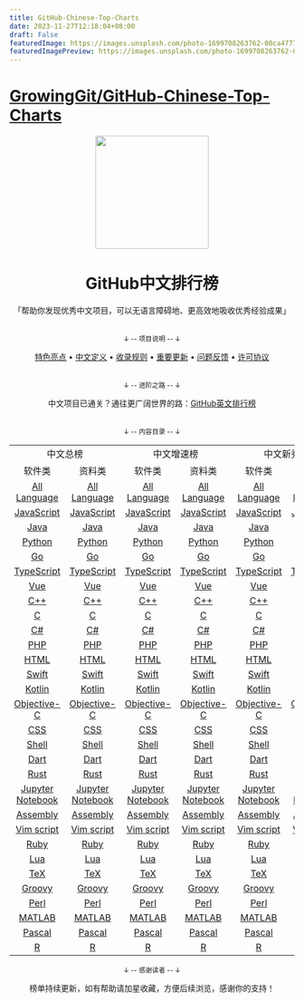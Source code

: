 ```yaml
---
title: GitHub-Chinese-Top-Charts
date: 2023-11-27T12:18:04+08:00
draft: False
featuredImage: https://images.unsplash.com/photo-1699708263762-00ca477760bd?ixid=M3w0NjAwMjJ8MHwxfHJhbmRvbXx8fHx8fHx8fDE3MDEwNTg1Nzh8&ixlib=rb-4.0.3
featuredImagePreview: https://images.unsplash.com/photo-1699708263762-00ca477760bd?ixid=M3w0NjAwMjJ8MHwxfHJhbmRvbXx8fHx8fHx8fDE3MDEwNTg1Nzh8&ixlib=rb-4.0.3
---
```


# [GrowingGit/GitHub-Chinese-Top-Charts](https://github.com/GrowingGit/GitHub-Chinese-Top-Charts)

<p align="center">
    <img width="200" src="content/media/repo_logo.svg">
</p>

<h1 align="center">GitHub中文排行榜</h1>

<div align="center">
    「帮助你发现优秀中文项目，可以无语言障碍地、更高效地吸收优秀经验成果」
</div>

<br />

<div align="center">
    <p><sub>↓ -- 项目说明 -- ↓</sub></p>
    <a href="content/docs/features.md">特色亮点</a> •
    <a href="content/docs/definition_of_Chinese_repo.md">中文定义</a> •
    <a href="content/docs/inclusion_rules.md">收录规则</a> •
    <a href="content/docs/milestone.md">重要更新</a> •
    <a href="content/docs/feedback.md">问题反馈</a> •
    <a href="LICENSE.md">许可协议</a>
</div>

<br />

<div align="center">
    <p><sub>↓ -- 进阶之路 -- ↓</sub></p>
    中文项目已通关？通往更广阔世界的路：<a href="https://github.com/kon9chunkit/GitHub-English-Top-Charts">GitHub英文排行榜</a>
</div>

<br />

<div align="center">
    <p><sub>↓ -- 内容目录 -- ↓</sub></p>
    <table>
        <tr>
            <td colspan="2" align="center">中文总榜</td>
            <td colspan="2" align="center">中文增速榜</td>  
            <td colspan="2" align="center">中文新秀榜</td>
        </tr>
        <tr>
            <td align="center">软件类</td>
            <td align="center">资料类</td>
            <td align="center">软件类</td>
            <td align="center">资料类</td>
            <td align="center">软件类</td> 
            <td align="center">资料类</td> 
        </tr>
        <tr>
            <td align="center"><a href="content/charts/overall/software/All-Language.md">All Language</a></td> 
            <td align="center"><a href="content/charts/overall/knowledge/All-Language.md">All Language</a></td> 
            <td align="center"><a href="content/charts/growth/software/All-Language.md">All Language</a></td> 
            <td align="center"><a href="content/charts/growth/knowledge/All-Language.md">All Language</a></td> 
            <td align="center"><a href="content/charts/new_repo/software/All-Language.md">All Language</a></td> 
            <td align="center"><a href="content/charts/new_repo/knowledge/All-Language.md">All Language</a></td> 
        </tr>
        <tr>
            <td align="center"><a href="content/charts/overall/software/JavaScript.md">JavaScript</a></td> 
            <td align="center"><a href="content/charts/overall/knowledge/JavaScript.md">JavaScript</a></td> 
            <td align="center"><a href="content/charts/growth/software/JavaScript.md">JavaScript</a></td> 
            <td align="center"><a href="content/charts/growth/knowledge/JavaScript.md">JavaScript</a></td> 
            <td align="center"><a href="content/charts/new_repo/software/JavaScript.md">JavaScript</a></td> 
            <td align="center"><a href="content/charts/new_repo/knowledge/JavaScript.md">JavaScript</a></td> 
        </tr>
        <tr>
            <td align="center"><a href="content/charts/overall/software/Java.md">Java</a></td> 
            <td align="center"><a href="content/charts/overall/knowledge/Java.md">Java</a></td> 
            <td align="center"><a href="content/charts/growth/software/Java.md">Java</a></td> 
            <td align="center"><a href="content/charts/growth/knowledge/Java.md">Java</a></td> 
            <td align="center"><a href="content/charts/new_repo/software/Java.md">Java</a></td> 
            <td align="center"><a href="content/charts/new_repo/knowledge/Java.md">Java</a></td> 
        </tr>
        <tr>
            <td align="center"><a href="content/charts/overall/software/Python.md">Python</a></td> 
            <td align="center"><a href="content/charts/overall/knowledge/Python.md">Python</a></td> 
            <td align="center"><a href="content/charts/growth/software/Python.md">Python</a></td> 
            <td align="center"><a href="content/charts/growth/knowledge/Python.md">Python</a></td> 
            <td align="center"><a href="content/charts/new_repo/software/Python.md">Python</a></td> 
            <td align="center"><a href="content/charts/new_repo/knowledge/Python.md">Python</a></td> 
        </tr>
        <tr>
            <td align="center"><a href="content/charts/overall/software/Go.md">Go</a></td> 
            <td align="center"><a href="content/charts/overall/knowledge/Go.md">Go</a></td> 
            <td align="center"><a href="content/charts/growth/software/Go.md">Go</a></td> 
            <td align="center"><a href="content/charts/growth/knowledge/Go.md">Go</a></td> 
            <td align="center"><a href="content/charts/new_repo/software/Go.md">Go</a></td> 
            <td align="center"><a href="content/charts/new_repo/knowledge/Go.md">Go</a></td> 
        </tr>
        <tr>
            <td align="center"><a href="content/charts/overall/software/TypeScript.md">TypeScript</a></td> 
            <td align="center"><a href="content/charts/overall/knowledge/TypeScript.md">TypeScript</a></td> 
            <td align="center"><a href="content/charts/growth/software/TypeScript.md">TypeScript</a></td> 
            <td align="center"><a href="content/charts/growth/knowledge/TypeScript.md">TypeScript</a></td> 
            <td align="center"><a href="content/charts/new_repo/software/TypeScript.md">TypeScript</a></td> 
            <td align="center"><a href="content/charts/new_repo/knowledge/TypeScript.md">TypeScript</a></td> 
        </tr>
        <tr>
            <td align="center"><a href="content/charts/overall/software/Vue.md">Vue</a></td> 
            <td align="center"><a href="content/charts/overall/knowledge/Vue.md">Vue</a></td> 
            <td align="center"><a href="content/charts/growth/software/Vue.md">Vue</a></td> 
            <td align="center"><a href="content/charts/growth/knowledge/Vue.md">Vue</a></td> 
            <td align="center"><a href="content/charts/new_repo/software/Vue.md">Vue</a></td> 
            <td align="center"><a href="content/charts/new_repo/knowledge/Vue.md">Vue</a></td> 
        </tr>
        <tr>
            <td align="center"><a href="content/charts/overall/software/CPP.md">C++</a></td> 
            <td align="center"><a href="content/charts/overall/knowledge/CPP.md">C++</a></td> 
            <td align="center"><a href="content/charts/growth/software/CPP.md">C++</a></td> 
            <td align="center"><a href="content/charts/growth/knowledge/CPP.md">C++</a></td> 
            <td align="center"><a href="content/charts/new_repo/software/CPP.md">C++</a></td> 
            <td align="center"><a href="content/charts/new_repo/knowledge/CPP.md">C++</a></td> 
        </tr>
        <tr>
            <td align="center"><a href="content/charts/overall/software/C.md">C</a></td> 
            <td align="center"><a href="content/charts/overall/knowledge/C.md">C</a></td> 
            <td align="center"><a href="content/charts/growth/software/C.md">C</a></td> 
            <td align="center"><a href="content/charts/growth/knowledge/C.md">C</a></td> 
            <td align="center"><a href="content/charts/new_repo/software/C.md">C</a></td> 
            <td align="center"><a href="content/charts/new_repo/knowledge/C.md">C</a></td> 
        </tr>
        <tr>
            <td align="center"><a href="content/charts/overall/software/CSHARP.md">C#</a></td> 
            <td align="center"><a href="content/charts/overall/knowledge/CSHARP.md">C#</a></td> 
            <td align="center"><a href="content/charts/growth/software/CSHARP.md">C#</a></td> 
            <td align="center"><a href="content/charts/growth/knowledge/CSHARP.md">C#</a></td> 
            <td align="center"><a href="content/charts/new_repo/software/CSHARP.md">C#</a></td> 
            <td align="center"><a href="content/charts/new_repo/knowledge/CSHARP.md">C#</a></td> 
        </tr>
        <tr>
            <td align="center"><a href="content/charts/overall/software/PHP.md">PHP</a></td> 
            <td align="center"><a href="content/charts/overall/knowledge/PHP.md">PHP</a></td> 
            <td align="center"><a href="content/charts/growth/software/PHP.md">PHP</a></td> 
            <td align="center"><a href="content/charts/growth/knowledge/PHP.md">PHP</a></td> 
            <td align="center"><a href="content/charts/new_repo/software/PHP.md">PHP</a></td> 
            <td align="center"><a href="content/charts/new_repo/knowledge/PHP.md">PHP</a></td> 
        </tr>
        <tr>
            <td align="center"><a href="content/charts/overall/software/HTML.md">HTML</a></td> 
            <td align="center"><a href="content/charts/overall/knowledge/HTML.md">HTML</a></td> 
            <td align="center"><a href="content/charts/growth/software/HTML.md">HTML</a></td> 
            <td align="center"><a href="content/charts/growth/knowledge/HTML.md">HTML</a></td> 
            <td align="center"><a href="content/charts/new_repo/software/HTML.md">HTML</a></td> 
            <td align="center"><a href="content/charts/new_repo/knowledge/HTML.md">HTML</a></td> 
        </tr>
        <tr>
            <td align="center"><a href="content/charts/overall/software/Swift.md">Swift</a></td> 
            <td align="center"><a href="content/charts/overall/knowledge/Swift.md">Swift</a></td> 
            <td align="center"><a href="content/charts/growth/software/Swift.md">Swift</a></td> 
            <td align="center"><a href="content/charts/growth/knowledge/Swift.md">Swift</a></td> 
            <td align="center"><a href="content/charts/new_repo/software/Swift.md">Swift</a></td> 
            <td align="center"><a href="content/charts/new_repo/knowledge/Swift.md">Swift</a></td> 
        </tr>
        <tr>
            <td align="center"><a href="content/charts/overall/software/Kotlin.md">Kotlin</a></td> 
            <td align="center"><a href="content/charts/overall/knowledge/Kotlin.md">Kotlin</a></td> 
            <td align="center"><a href="content/charts/growth/software/Kotlin.md">Kotlin</a></td> 
            <td align="center"><a href="content/charts/growth/knowledge/Kotlin.md">Kotlin</a></td> 
            <td align="center"><a href="content/charts/new_repo/software/Kotlin.md">Kotlin</a></td> 
            <td align="center"><a href="content/charts/new_repo/knowledge/Kotlin.md">Kotlin</a></td> 
        </tr>
        <tr>
            <td align="center"><a href="content/charts/overall/software/Objective-C.md">Objective-C</a></td> 
            <td align="center"><a href="content/charts/overall/knowledge/Objective-C.md">Objective-C</a></td> 
            <td align="center"><a href="content/charts/growth/software/Objective-C.md">Objective-C</a></td> 
            <td align="center"><a href="content/charts/growth/knowledge/Objective-C.md">Objective-C</a></td> 
            <td align="center"><a href="content/charts/new_repo/software/Objective-C.md">Objective-C</a></td> 
            <td align="center"><a href="content/charts/new_repo/knowledge/Objective-C.md">Objective-C</a></td> 
        </tr>
        <tr>
            <td align="center"><a href="content/charts/overall/software/CSS.md">CSS</a></td> 
            <td align="center"><a href="content/charts/overall/knowledge/CSS.md">CSS</a></td> 
            <td align="center"><a href="content/charts/growth/software/CSS.md">CSS</a></td> 
            <td align="center"><a href="content/charts/growth/knowledge/CSS.md">CSS</a></td> 
            <td align="center"><a href="content/charts/new_repo/software/CSS.md">CSS</a></td> 
            <td align="center"><a href="content/charts/new_repo/knowledge/CSS.md">CSS</a></td> 
        </tr>
        <tr>
            <td align="center"><a href="content/charts/overall/software/Shell.md">Shell</a></td> 
            <td align="center"><a href="content/charts/overall/knowledge/Shell.md">Shell</a></td> 
            <td align="center"><a href="content/charts/growth/software/Shell.md">Shell</a></td> 
            <td align="center"><a href="content/charts/growth/knowledge/Shell.md">Shell</a></td> 
            <td align="center"><a href="content/charts/new_repo/software/Shell.md">Shell</a></td> 
            <td align="center"><a href="content/charts/new_repo/knowledge/Shell.md">Shell</a></td> 
        </tr>
        <tr>
            <td align="center"><a href="content/charts/overall/software/Dart.md">Dart</a></td> 
            <td align="center"><a href="content/charts/overall/knowledge/Dart.md">Dart</a></td> 
            <td align="center"><a href="content/charts/growth/software/Dart.md">Dart</a></td> 
            <td align="center"><a href="content/charts/growth/knowledge/Dart.md">Dart</a></td> 
            <td align="center"><a href="content/charts/new_repo/software/Dart.md">Dart</a></td> 
            <td align="center"><a href="content/charts/new_repo/knowledge/Dart.md">Dart</a></td> 
        </tr>
        <tr>
            <td align="center"><a href="content/charts/overall/software/Rust.md">Rust</a></td> 
            <td align="center"><a href="content/charts/overall/knowledge/Rust.md">Rust</a></td> 
            <td align="center"><a href="content/charts/growth/software/Rust.md">Rust</a></td> 
            <td align="center"><a href="content/charts/growth/knowledge/Rust.md">Rust</a></td> 
            <td align="center"><a href="content/charts/new_repo/software/Rust.md">Rust</a></td> 
            <td align="center"><a href="content/charts/new_repo/knowledge/Rust.md">Rust</a></td> 
        </tr>
        <tr>
            <td align="center"><a href="content/charts/overall/software/Jupyter-Notebook.md">Jupyter Notebook</a></td> 
            <td align="center"><a href="content/charts/overall/knowledge/Jupyter-Notebook.md">Jupyter Notebook</a></td> 
            <td align="center"><a href="content/charts/growth/software/Jupyter-Notebook.md">Jupyter Notebook</a></td> 
            <td align="center"><a href="content/charts/growth/knowledge/Jupyter-Notebook.md">Jupyter Notebook</a></td> 
            <td align="center"><a href="content/charts/new_repo/software/Jupyter-Notebook.md">Jupyter Notebook</a></td> 
            <td align="center"><a href="content/charts/new_repo/knowledge/Jupyter-Notebook.md">Jupyter Notebook</a></td> 
        </tr>
        <tr>
            <td align="center"><a href="content/charts/overall/software/Assembly.md">Assembly</a></td> 
            <td align="center"><a href="content/charts/overall/knowledge/Assembly.md">Assembly</a></td> 
            <td align="center"><a href="content/charts/growth/software/Assembly.md">Assembly</a></td> 
            <td align="center"><a href="content/charts/growth/knowledge/Assembly.md">Assembly</a></td> 
            <td align="center"><a href="content/charts/new_repo/software/Assembly.md">Assembly</a></td> 
            <td align="center"><a href="content/charts/new_repo/knowledge/Assembly.md">Assembly</a></td> 
        </tr>
        <tr>
            <td align="center"><a href="content/charts/overall/software/Vim-script.md">Vim script</a></td> 
            <td align="center"><a href="content/charts/overall/knowledge/Vim-script.md">Vim script</a></td> 
            <td align="center"><a href="content/charts/growth/software/Vim-script.md">Vim script</a></td> 
            <td align="center"><a href="content/charts/growth/knowledge/Vim-script.md">Vim script</a></td> 
            <td align="center"><a href="content/charts/new_repo/software/Vim-script.md">Vim script</a></td> 
            <td align="center"><a href="content/charts/new_repo/knowledge/Vim-script.md">Vim script</a></td> 
        </tr>
        <tr>
            <td align="center"><a href="content/charts/overall/software/Ruby.md">Ruby</a></td> 
            <td align="center"><a href="content/charts/overall/knowledge/Ruby.md">Ruby</a></td> 
            <td align="center"><a href="content/charts/growth/software/Ruby.md">Ruby</a></td> 
            <td align="center"><a href="content/charts/growth/knowledge/Ruby.md">Ruby</a></td> 
            <td align="center"><a href="content/charts/new_repo/software/Ruby.md">Ruby</a></td> 
            <td align="center"><a href="content/charts/new_repo/knowledge/Ruby.md">Ruby</a></td> 
        </tr>
        <tr>
            <td align="center"><a href="content/charts/overall/software/Lua.md">Lua</a></td> 
            <td align="center"><a href="content/charts/overall/knowledge/Lua.md">Lua</a></td> 
            <td align="center"><a href="content/charts/growth/software/Lua.md">Lua</a></td> 
            <td align="center"><a href="content/charts/growth/knowledge/Lua.md">Lua</a></td> 
            <td align="center"><a href="content/charts/new_repo/software/Lua.md">Lua</a></td> 
            <td align="center"><a href="content/charts/new_repo/knowledge/Lua.md">Lua</a></td> 
        </tr>
        <tr>
            <td align="center"><a href="content/charts/overall/software/TeX.md">TeX</a></td> 
            <td align="center"><a href="content/charts/overall/knowledge/TeX.md">TeX</a></td> 
            <td align="center"><a href="content/charts/growth/software/TeX.md">TeX</a></td> 
            <td align="center"><a href="content/charts/growth/knowledge/TeX.md">TeX</a></td> 
            <td align="center"><a href="content/charts/new_repo/software/TeX.md">TeX</a></td> 
            <td align="center"><a href="content/charts/new_repo/knowledge/TeX.md">TeX</a></td> 
        </tr>
        <tr>
            <td align="center"><a href="content/charts/overall/software/Groovy.md">Groovy</a></td> 
            <td align="center"><a href="content/charts/overall/knowledge/Groovy.md">Groovy</a></td> 
            <td align="center"><a href="content/charts/growth/software/Groovy.md">Groovy</a></td> 
            <td align="center"><a href="content/charts/growth/knowledge/Groovy.md">Groovy</a></td> 
            <td align="center"><a href="content/charts/new_repo/software/Groovy.md">Groovy</a></td> 
            <td align="center"><a href="content/charts/new_repo/knowledge/Groovy.md">Groovy</a></td> 
        </tr>
        <tr>
            <td align="center"><a href="content/charts/overall/software/Perl.md">Perl</a></td> 
            <td align="center"><a href="content/charts/overall/knowledge/Perl.md">Perl</a></td> 
            <td align="center"><a href="content/charts/growth/software/Perl.md">Perl</a></td> 
            <td align="center"><a href="content/charts/growth/knowledge/Perl.md">Perl</a></td> 
            <td align="center"><a href="content/charts/new_repo/software/Perl.md">Perl</a></td> 
            <td align="center"><a href="content/charts/new_repo/knowledge/Perl.md">Perl</a></td> 
        </tr>
        <tr>
            <td align="center"><a href="content/charts/overall/software/MATLAB.md">MATLAB</a></td> 
            <td align="center"><a href="content/charts/overall/knowledge/MATLAB.md">MATLAB</a></td> 
            <td align="center"><a href="content/charts/growth/software/MATLAB.md">MATLAB</a></td> 
            <td align="center"><a href="content/charts/growth/knowledge/MATLAB.md">MATLAB</a></td> 
            <td align="center"><a href="content/charts/new_repo/software/MATLAB.md">MATLAB</a></td> 
            <td align="center"><a href="content/charts/new_repo/knowledge/MATLAB.md">MATLAB</a></td>
        </tr>
        <tr>
            <td align="center"><a href="content/charts/overall/software/Pascal.md">Pascal</a></td> 
            <td align="center"><a href="content/charts/overall/knowledge/Pascal.md">Pascal</a></td> 
            <td align="center"><a href="content/charts/growth/software/Pascal.md">Pascal</a></td> 
            <td align="center"><a href="content/charts/growth/knowledge/Pascal.md">Pascal</a></td> 
            <td align="center"><a href="content/charts/new_repo/software/Pascal.md">Pascal</a></td> 
            <td align="center"><a href="content/charts/new_repo/knowledge/Pascal.md">Pascal</a></td> 
        </tr>
        <tr>
            <td align="center"><a href="content/charts/overall/software/R.md">R</a></td> 
            <td align="center"><a href="content/charts/overall/knowledge/R.md">R</a></td> 
            <td align="center"><a href="content/charts/growth/software/R.md">R</a></td> 
            <td align="center"><a href="content/charts/growth/knowledge/R.md">R</a></td> 
            <td align="center"><a href="content/charts/new_repo/software/R.md">R</a></td> 
            <td align="center"><a href="content/charts/new_repo/knowledge/R.md">R</a></td> 
        </tr>
    </table>
</div>

<div align="center">
    <p><sub>↓ -- 感谢读者 -- ↓</sub></p>
    榜单持续更新，如有帮助请加星收藏，方便后续浏览，感谢你的支持！
</div>
